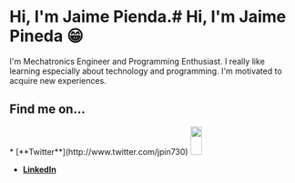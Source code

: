# Hi, I'm Jaime Pienda.# Hi, I'm Jaime Pineda 😁

I'm Mechatronics Engineer and Programming Enthusiast. I really like learning especially about technology and programming. I'm motivated to acquire new experiences.

## Find me on...

<p>
* [**Twitter**](http://www.twitter.com/jpin730) <img src="https://image.flaticon.com/icons/svg/733/733579.svg" width="20" height="50"/>
</p>

* [**LinkedIn**](http://www.linkedin.com/in/jpin730)
